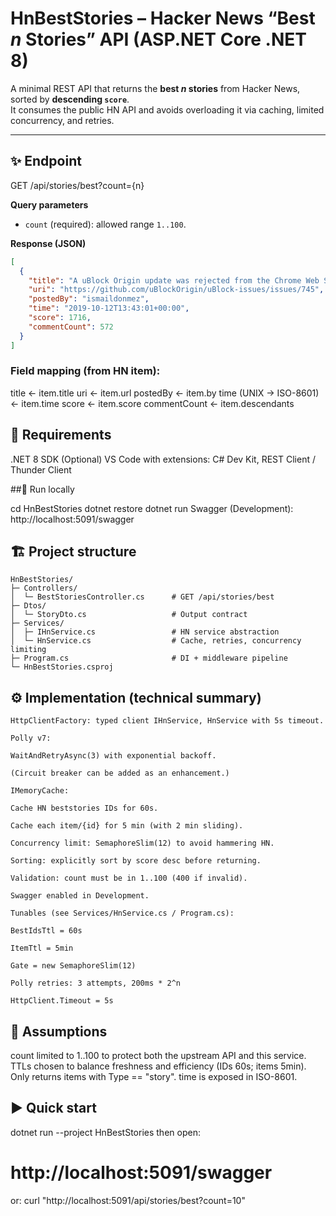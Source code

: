 # HnBestStories – Hacker News “Best _n_ Stories” API (ASP.NET Core .NET 8)

A minimal REST API that returns the **best _n_ stories** from Hacker News, sorted by **descending `score`**.  
It consumes the public HN API and avoids overloading it via caching, limited concurrency, and retries.

---

## ✨ Endpoint

GET /api/stories/best?count={n}


**Query parameters**
- `count` (required): allowed range `1..100`.

**Response (JSON)**
```json
[
  {
    "title": "A uBlock Origin update was rejected from the Chrome Web Store",
    "uri": "https://github.com/uBlockOrigin/uBlock-issues/issues/745",
    "postedBy": "ismaildonmez",
    "time": "2019-10-12T13:43:01+00:00",
    "score": 1716,
    "commentCount": 572
  }
]
```

### Field mapping (from HN item):

title ← item.title
uri ← item.url
postedBy ← item.by
time (UNIX → ISO-8601) ← item.time
score ← item.score
commentCount ← item.descendants


## 🧰 Requirements

.NET 8 SDK
(Optional) VS Code with extensions: C# Dev Kit, REST Client / Thunder Client

##🚀 Run locally

cd HnBestStories
dotnet restore
dotnet run
Swagger (Development): http://localhost:5091/swagger


## 🏗️ Project structure
```
HnBestStories/
├─ Controllers/
│  └─ BestStoriesController.cs      # GET /api/stories/best
├─ Dtos/
│  └─ StoryDto.cs                   # Output contract
├─ Services/
│  ├─ IHnService.cs                 # HN service abstraction
│  └─ HnService.cs                  # Cache, retries, concurrency limiting
├─ Program.cs                       # DI + middleware pipeline
└─ HnBestStories.csproj
```


## ⚙️ Implementation (technical summary)
```
HttpClientFactory: typed client IHnService, HnService with 5s timeout.

Polly v7:

WaitAndRetryAsync(3) with exponential backoff.

(Circuit breaker can be added as an enhancement.)

IMemoryCache:

Cache HN beststories IDs for 60s.

Cache each item/{id} for 5 min (with 2 min sliding).

Concurrency limit: SemaphoreSlim(12) to avoid hammering HN.

Sorting: explicitly sort by score desc before returning.

Validation: count must be in 1..100 (400 if invalid).

Swagger enabled in Development.

Tunables (see Services/HnService.cs / Program.cs):

BestIdsTtl = 60s

ItemTtl = 5min

Gate = new SemaphoreSlim(12)

Polly retries: 3 attempts, 200ms * 2^n

HttpClient.Timeout = 5s
```


## 📝 Assumptions

count limited to 1..100 to protect both the upstream API and this service.
TTLs chosen to balance freshness and efficiency (IDs 60s; items 5min).
Only returns items with Type == "story".
time is exposed in ISO-8601.

## ▶️ Quick start

dotnet run --project HnBestStories
then open:
#   http://localhost:5091/swagger
or:
curl "http://localhost:5091/api/stories/best?count=10"